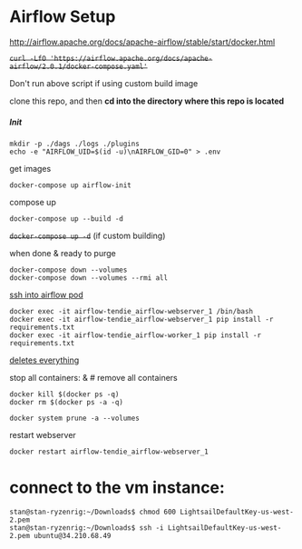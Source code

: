 # Airflow Setup

http://airflow.apache.org/docs/apache-airflow/stable/start/docker.html

~~`curl -LfO 'https://airflow.apache.org/docs/apache-airflow/2.0.1/docker-compose.yaml'`~~

Don't run above script if using custom build image

clone this repo, and then **cd into the directory where this repo is located**

##### Init

```
mkdir -p ./dags ./logs ./plugins
echo -e "AIRFLOW_UID=$(id -u)\nAIRFLOW_GID=0" > .env
```

get images

```
docker-compose up airflow-init
```

compose up

```
docker-compose up --build -d
```

~~`docker-compose up -d`~~ (if custom building)

when done & ready to purge

```
docker-compose down --volumes
docker-compose down --volumes --rmi all
```

[ssh into airflow pod](https://phase2.github.io/devtools/common-tasks/ssh-into-a-container/)

```
docker exec -it airflow-tendie_airflow-webserver_1 /bin/bash
docker exec -it airflow-tendie_airflow-webserver_1 pip install -r requirements.txt
docker exec -it airflow-tendie_airflow-worker_1 pip install -r requirements.txt
```

[deletes everything](https://stackoverflow.com/questions/44785585/docker-how-to-delete-all-local-docker-images)



stop all containers: & # remove all containers

```
docker kill $(docker ps -q) 
docker rm $(docker ps -a -q) 
```







```
docker system prune -a --volumes
```

restart webserver

```
docker restart airflow-tendie_airflow-webserver_1
```



# connect to the vm instance:

```
stan@stan-ryzenrig:~/Downloads$ chmod 600 LightsailDefaultKey-us-west-2.pem 
stan@stan-ryzenrig:~/Downloads$ ssh -i LightsailDefaultKey-us-west-2.pem ubuntu@34.210.68.49
```

